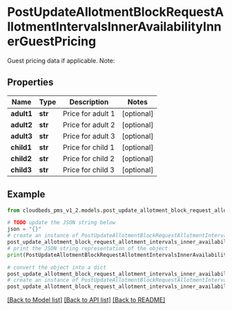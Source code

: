 # PostUpdateAllotmentBlockRequestAllotmentIntervalsInnerAvailabilityInnerGuestPricing

Guest pricing data if applicable. Note:

## Properties

Name | Type | Description | Notes
------------ | ------------- | ------------- | -------------
**adult1** | **str** | Price for adult 1 | [optional] 
**adult2** | **str** | Price for adult 2 | [optional] 
**adult3** | **str** | Price for adult 3 | [optional] 
**child1** | **str** | Price for child 1 | [optional] 
**child2** | **str** | Price for child 2 | [optional] 
**child3** | **str** | Price for child 3 | [optional] 

## Example

```python
from cloudbeds_pms_v1_2.models.post_update_allotment_block_request_allotment_intervals_inner_availability_inner_guest_pricing import PostUpdateAllotmentBlockRequestAllotmentIntervalsInnerAvailabilityInnerGuestPricing

# TODO update the JSON string below
json = "{}"
# create an instance of PostUpdateAllotmentBlockRequestAllotmentIntervalsInnerAvailabilityInnerGuestPricing from a JSON string
post_update_allotment_block_request_allotment_intervals_inner_availability_inner_guest_pricing_instance = PostUpdateAllotmentBlockRequestAllotmentIntervalsInnerAvailabilityInnerGuestPricing.from_json(json)
# print the JSON string representation of the object
print(PostUpdateAllotmentBlockRequestAllotmentIntervalsInnerAvailabilityInnerGuestPricing.to_json())

# convert the object into a dict
post_update_allotment_block_request_allotment_intervals_inner_availability_inner_guest_pricing_dict = post_update_allotment_block_request_allotment_intervals_inner_availability_inner_guest_pricing_instance.to_dict()
# create an instance of PostUpdateAllotmentBlockRequestAllotmentIntervalsInnerAvailabilityInnerGuestPricing from a dict
post_update_allotment_block_request_allotment_intervals_inner_availability_inner_guest_pricing_from_dict = PostUpdateAllotmentBlockRequestAllotmentIntervalsInnerAvailabilityInnerGuestPricing.from_dict(post_update_allotment_block_request_allotment_intervals_inner_availability_inner_guest_pricing_dict)
```
[[Back to Model list]](../README.md#documentation-for-models) [[Back to API list]](../README.md#documentation-for-api-endpoints) [[Back to README]](../README.md)


